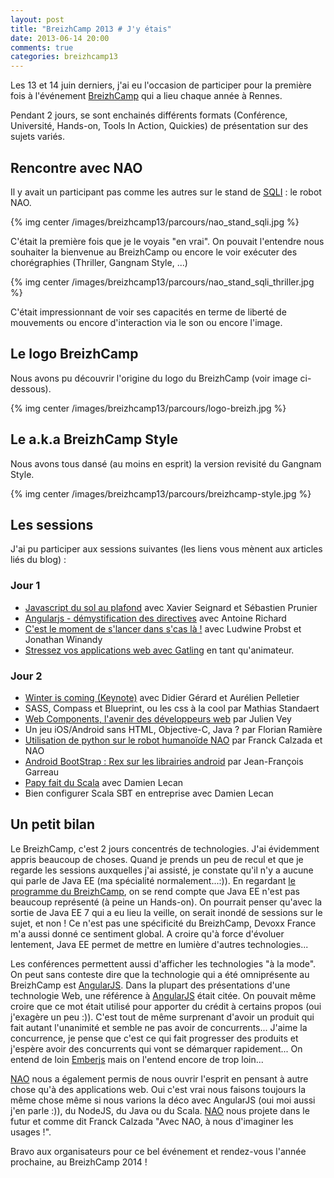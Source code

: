```yaml
---
layout: post
title: "BreizhCamp 2013 # J'y étais"
date: 2013-06-14 20:00
comments: true
categories: breizhcamp13
---
```


Les 13 et 14 juin derniers, j'ai eu l'occasion de participer pour la première fois à l'événement [BreizhCamp](http://www.breizhcamp.org/) qui a lieu chaque année à Rennes.

Pendant 2 jours, se sont enchainés différents formats (Conférence, Université, Hands-on, Tools In Action, Quickies) de présentation sur des sujets variés.

## Rencontre avec NAO

Il y avait un participant pas comme les autres sur le stand de [SQLI](http://www.sqli.com/) : le robot NAO.

{% img center /images/breizhcamp13/parcours/nao_stand_sqli.jpg %}

C'était la première fois que je le voyais "en vrai". On pouvait l'entendre nous souhaiter la bienvenue au BreizhCamp ou encore le voir exécuter des chorégraphies (Thriller, Gangnam Style, ...)

{% img center /images/breizhcamp13/parcours/nao_stand_sqli_thriller.jpg %}

C'était impressionnant de voir ses capacités en terme de liberté de mouvements ou encore d'interaction via le son ou encore l'image.

## Le logo BreizhCamp
Nous avons pu découvrir l'origine du logo du BreizhCamp (voir image ci-dessous).

{% img center /images/breizhcamp13/parcours/logo-breizh.jpg %}

## Le a.k.a BreizhCamp Style
Nous avons tous dansé (au moins en esprit) la version revisité du Gangnam Style.

{% img center /images/breizhcamp13/parcours/breizhcamp-style.jpg %}

## Les sessions

J'ai pu participer aux sessions suivantes (les liens vous mènent aux articles liés du blog) :

### Jour 1

* [Javascript du sol au plafond](http://blog.roddet.com/2013/06/breizhcamp-javascript-sol-au-plafond/) avec Xavier Seignard et Sébastien Prunier
* [Angularjs - démystification des directives](http://blog.roddet.com/2013/06/breizhcamp-angularjs-directives/) avec Antoine Richard
* [C'est le moment de s'lancer dans s'cas là !](http://blog.roddet.com/2013/06/breizhcamp-dans-scas-la/) avec Ludwine Probst et Jonathan Winandy
* [Stressez vos applications web avec Gatling](http://blog.roddet.com/2013/06/breizhcamp-gatling/) en tant qu'animateur.

### Jour 2

* [Winter is coming (Keynote)](http://blog.roddet.com/2013/06/breizhcamp-winter-is-coming/) avec Didier Gérard et Aurélien Pelletier
* SASS, Compass et Blueprint, ou les css à la cool par Mathias Standaert
* [Web Components, l'avenir des développeurs web](http://blog.roddet.com/2013/06/breizhcamp-web-components/) par Julien Vey
* Un jeu iOS/Android sans HTML, Objective-C, Java ? par Florian Ramière
* [Utilisation de python sur le robot humanoïde NAO](http://blog.roddet.com/2013/06/breizhcamp-python-nao/) par Franck Calzada et NAO
* [Android BootStrap : Rex sur les librairies android](http://blog.roddet.com/2013/06/breizhcamp-android-bootstrap/) par Jean-François Garreau
* [Papy fait du Scala](http://blog.roddet.com/2013/06/breizhcamp-papy-fait-du-scala/) avec Damien Lecan
* Bien configurer Scala SBT en entreprise avec Damien Lecan


## Un petit bilan
Le BreizhCamp, c'est 2 jours concentrés de technologies. J'ai évidemment appris beaucoup de choses. Quand je prends un peu de recul et que je regarde les sessions auxquelles j'ai assisté, je constate qu'il n'y a aucune qui parle de Java EE (ma spécialité normalement...:)). En regardant [le programme du BreizhCamp](http://www.breizhcamp.org/programme/), on se rend compte que Java EE n'est pas beaucoup représenté (à peine un Hands-on). On pourrait penser qu'avec la sortie de Java EE 7 qui a eu lieu la veille, on serait inondé de sessions sur le sujet, et non ! 
Ce n'est pas une spécificité du BreizhCamp, Devoxx France m'a aussi donné ce sentiment global. A croire qu'à force d'évoluer lentement, Java EE permet de mettre en lumière d'autres technologies...

Les conférences permettent aussi d'afficher les technologies "à la mode". On peut sans conteste dire que la technologie qui a été omniprésente au BreizhCamp est [AngularJS](http://angularjs.org/). Dans la plupart des présentations d'une technologie Web, une référence à [AngularJS](http://angularjs.org/) était citée. On pouvait même croire que ce mot était utilisé pour apporter du crédit à certains propos (oui j'exagère un peu :)). C'est tout de même surprenant d'avoir un produit qui fait autant l'unanimité et semble ne pas avoir de concurrents... J'aime la concurrence, je pense que c'est ce qui fait progresser des produits et j'espère avoir des concurrents qui vont se démarquer rapidement... On entend de loin [Emberjs](http://emberjs.com/) mais on l'entend encore de trop loin...

[NAO](http://www.aldebaran-robotics.com/en/) nous a également permis de nous ouvrir l'esprit en pensant à autre chose qu'à des applications web. Oui c'est vrai nous faisons toujours la même chose même si nous varions la déco avec AngularJS (oui moi aussi j'en parle :)), du NodeJS, du Java ou du Scala. [NAO](http://www.aldebaran-robotics.com/en/) nous projete dans le futur et comme dit Franck Calzada "Avec NAO, à nous d'imaginer les usages !".

Bravo aux organisateurs pour ce bel événement et rendez-vous l'année prochaine, au BreizhCamp 2014 !








